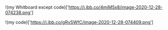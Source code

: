 
!(my Whitboard except code)['https://i.ibb.co/4mjM5x8/image-2020-12-28-074238.png']

!(my code)['https://i.ibb.co/gRvSWfC/image-2020-12-28-074409.png']

